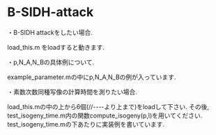 # B-SIDH-attack

・B-SIDH attackをしたい場合.

load_this.m をloadすると動きます. 


・p,N_A,N_Bの具体例について.

example_parameter.mの中にp,N_A,N_Bの例が入っています.


・素数次数同種写像の計算時間を測りたい場合.

load_this.mの中の上から6個(//----より上まで)をloadして下さい. その後, test_isogeny_time.m内の関数compute_isogeny(p,l)を用いてください. test_isogeny_time.mの下あたりに実装例を書いています.
